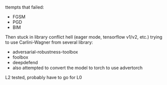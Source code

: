 ttempts that failed:

- FGSM
- PGD
- BIM

Then stuck in library conflict hell (eager mode, tensorflow v1/v2, etc.) trying to use Carlini-Wagner from several library:

- adversarial-robustness-toolbox
- foolbox
- deepdefend
- also attempted to convert the model to torch to use advertorch

L2 tested, probably have to go for L0


